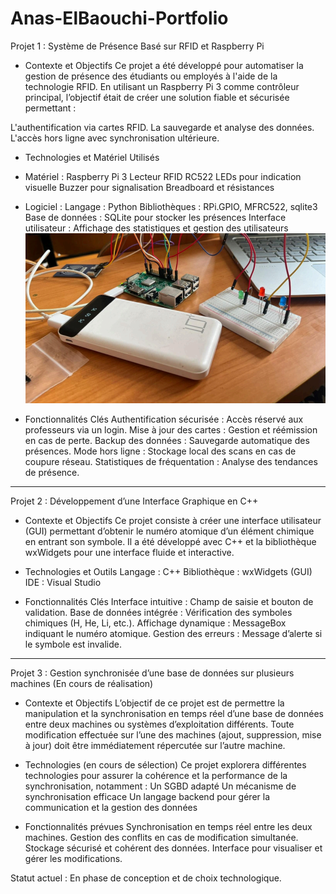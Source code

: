 # Anas-ElBaouchi-Portfolio

Projet 1 : Système de Présence Basé sur RFID et Raspberry Pi
* Contexte et Objectifs
Ce projet a été développé pour automatiser la gestion de présence des étudiants ou employés à l'aide de la technologie RFID. En utilisant un Raspberry Pi 3 comme contrôleur principal, l’objectif était de créer une solution fiable et sécurisée permettant :

L'authentification via cartes RFID.
La sauvegarde et analyse des données.
L'accès hors ligne avec synchronisation ultérieure.

* Technologies et Matériel Utilisés
- Matériel :
Raspberry Pi 3
Lecteur RFID RC522
LEDs pour indication visuelle
Buzzer pour signalisation
Breadboard et résistances

- Logiciel :
Langage : Python
Bibliothèques : RPi.GPIO, MFRC522, sqlite3
Base de données : SQLite pour stocker les présences
Interface utilisateur : Affichage des statistiques et gestion des utilisateurs
![Aperçu du projet](https://github.com/anaselbaouchi/Anas-ElBaouchi-Portfolio/raw/main/projet%201.png)



- Fonctionnalités Clés
Authentification sécurisée : Accès réservé aux professeurs via un login.
Mise à jour des cartes : Gestion et réémission en cas de perte.
Backup des données : Sauvegarde automatique des présences.
Mode hors ligne : Stockage local des scans en cas de coupure réseau.
Statistiques de fréquentation : Analyse des tendances de présence.


----------------

Projet 2 : Développement d’une Interface Graphique en C++ 
* Contexte et Objectifs
Ce projet consiste à créer une interface utilisateur (GUI) permettant d’obtenir le numéro atomique d’un élément chimique en entrant son symbole. Il a été développé avec C++ et la bibliothèque wxWidgets pour une interface fluide et interactive.

- Technologies et Outils
Langage : C++
Bibliothèque : wxWidgets (GUI)
IDE : Visual Studio

- Fonctionnalités Clés
 Interface intuitive : Champ de saisie et bouton de validation.
 Base de données intégrée : Vérification des symboles chimiques (H, He, Li, etc.).
 Affichage dynamique : MessageBox indiquant le numéro atomique.
 Gestion des erreurs : Message d’alerte si le symbole est invalide.

------------------

Projet 3 : Gestion synchronisée d’une base de données sur plusieurs machines (En cours de réalisation)
* Contexte et Objectifs
L’objectif de ce projet est de permettre la manipulation et la synchronisation en temps réel d’une base de données entre deux machines ou systèmes d’exploitation différents. Toute modification effectuée sur l’une des machines (ajout, suppression, mise à jour) doit être immédiatement répercutée sur l’autre machine.

- Technologies (en cours de sélection)
Ce projet explorera différentes technologies pour assurer la cohérence et la performance de la synchronisation, notamment :
Un SGBD adapté 
Un mécanisme de synchronisation efficace
Un langage backend pour gérer la communication et la gestion des données 

- Fonctionnalités prévues
 Synchronisation en temps réel entre les deux machines.
Gestion des conflits en cas de modification simultanée.
Stockage sécurisé et cohérent des données.
Interface pour visualiser et gérer les modifications.

 Statut actuel : En phase de conception et de choix technologique.
